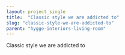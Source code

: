 ```yaml
---
layout: project_single
title:  "Classic style we are addicted to"
slug: "classic-style-we-are-addicted-to"
parent: "hygge-interiors-living-room"
---
```

Classic style we are addicted to